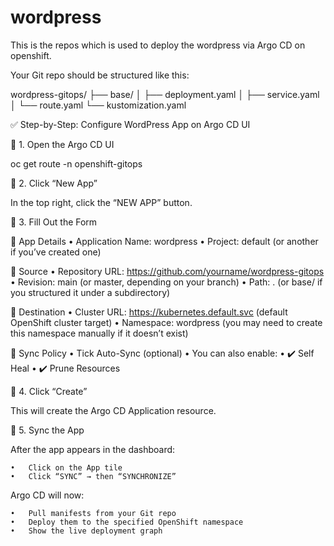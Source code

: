 # wordpress 

This is the repos which is used to deploy the wordpress via Argo CD on openshift. 

Your Git repo should be structured like this:

wordpress-gitops/
├── base/
│   ├── deployment.yaml
│   ├── service.yaml
│   └── route.yaml
└── kustomization.yaml


✅ Step-by-Step: Configure WordPress App on Argo CD UI

🔹 1. Open the Argo CD UI

oc get route -n openshift-gitops


🔹 2. Click “New App”

In the top right, click the “NEW APP” button.



🔹 3. Fill Out the Form

🔸 App Details
	•	Application Name: wordpress
	•	Project: default (or another if you’ve created one)

🔸 Source
	•	Repository URL: https://github.com/yourname/wordpress-gitops
	•	Revision: main (or master, depending on your branch)
	•	Path: . (or base/ if you structured it under a subdirectory)

🔸 Destination
	•	Cluster URL: https://kubernetes.default.svc (default OpenShift cluster target)
	•	Namespace: wordpress (you may need to create this namespace manually if it doesn’t exist)

🔸 Sync Policy
	•	Tick Auto-Sync (optional)
	•	You can also enable:
	•	✔️ Self Heal
	•	✔️ Prune Resources


🔹 4. Click “Create”

This will create the Argo CD Application resource.


🔹 5. Sync the App

After the app appears in the dashboard:

	•	Click on the App tile
	•	Click “SYNC” → then “SYNCHRONIZE”

Argo CD will now:

	•	Pull manifests from your Git repo
	•	Deploy them to the specified OpenShift namespace
	•	Show the live deployment graph


